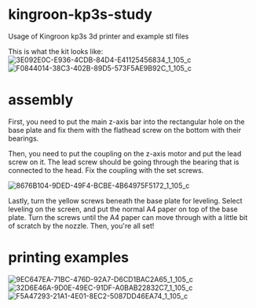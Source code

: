 # kingroon-kp3s-study
Usage of Kingroon kp3s 3d printer and example stl files

This is what the kit looks like:
![3E092E0C-E936-4CDB-84D4-E41125456834_1_105_c](https://github.com/leeyj521/kingroon-kp3s-study/assets/48166047/9ea35103-2767-4f9b-b1bf-6e4a967e94dd)
![F0844014-38C3-402B-89D5-573F5AE9B92C_1_105_c](https://github.com/leeyj521/kingroon-kp3s-study/assets/48166047/0ae35929-1885-48ff-8b87-faf79f8b8fa8)

# assembly
First, you need to put the main z-axis bar into the rectangular hole on the base plate and fix them with the flathead screw on the bottom with their bearings.

Then, you need to put the coupling on the z-axis motor and put the lead screw on it. The lead screw should be going through the bearing that is connected to the head. Fix the coupling with the set screws.

![8676B104-9DED-49F4-BCBE-4B64975F5172_1_105_c](https://github.com/leeyj521/kingroon-kp3s-study/assets/48166047/6dafacab-e15b-4a57-aa00-386914691a4e)

Lastly, turn the yellow screws beneath the base plate for leveling. Select leveling on the screen, and put the normal A4 paper on top of the base plate. Turn the screws until the A4 paper can move through with a little bit of scratch by the nozzle. Then, you're all set!

# printing examples
![9EC647EA-71BC-476D-92A7-D6CD1BAC2A65_1_105_c](https://github.com/leeyj521/kingroon-kp3s-study/assets/48166047/c69e79ea-b164-49cf-9e08-6889243a7003)
![32D6E46A-9D0E-49EC-91DF-A0BAB22832C7_1_105_c](https://github.com/leeyj521/kingroon-kp3s-study/assets/48166047/10fd3771-b279-48ea-b493-7abab0eb6b0c)
![F5A47293-21A1-4E01-8EC2-5087DD46EA74_1_105_c](https://github.com/leeyj521/kingroon-kp3s-study/assets/48166047/269c748c-0ca0-44d9-99ef-6dbfebf703bd)

